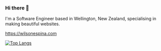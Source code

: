 ### Hi there 👋

I'm a Software Engineer based in Wellington, New Zealand, specialising in making beautiful websites.

<a href="https://wilsonespina.com" target="_blank">https://wilsonespina.com</a>

<!-- ![](https://github-readme-stats.vercel.app/api?username=wilsonespina&show_icons=true&theme=dracula) -->

[![Top Langs](https://github-readme-stats.vercel.app/api/top-langs/?username=wilsonespina&theme=dracula&layout=compact)](https://github.com/wilsonespina/github-readme-stats)

<!--
**wilsonespina/wilsonespina** is a ✨ _special_ ✨ repository because its `README.md` (this file) appears on your GitHub profile.

Here are some ideas to get you started:

- 🔭 I’m currently working on ...
- 🌱 I’m currently learning ...
- 👯 I’m looking to collaborate on ...
- 🤔 I’m looking for help with ...
- 💬 Ask me about ...
- 📫 How to reach me: ...
- 😄 Pronouns: ...
- ⚡ Fun fact: ...
-->
